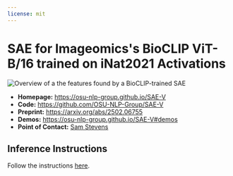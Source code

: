```yaml
---
license: mit
---
```


# SAE for Imageomics's BioCLIP ViT-B/16 trained on iNat2021 Activations

![Overview of a the features found by a BioCLIP-trained SAE](https://osu-nlp-group.github.io/SAE-V/assets/overview2-bioclip.webp)

* **Homepage:** https://osu-nlp-group.github.io/SAE-V
* **Code:** https://github.com/OSU-NLP-Group/SAE-V
* **Preprint:** https://arxiv.org/abs/2502.06755
* **Demos:** https://osu-nlp-group.github.io/SAE-V#demos
* **Point of Contact:** [Sam Stevens](mailto:stevens.994@buckeyemail.osu.edu)

## Inference Instructions

Follow the instructions [here](https://osu-nlp-group.github.io/SAE-V/saev/#inference-instructions).

